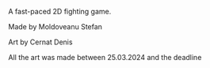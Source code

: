A fast-paced 2D fighting game.

Made by Moldoveanu Stefan

Art by Cernat Denis

All the art was made between 25.03.2024 and the deadline

